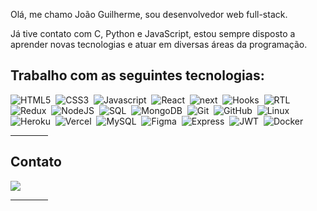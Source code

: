 
Olá, me chamo João Guilherme, sou desenvolvedor web full-stack.

Já tive contato com C, Python e JavaScript, estou sempre disposto a aprender novas tecnologias e atuar em diversas áreas da programação.

## Trabalho com as seguintes tecnologias:

![HTML5](https://img.shields.io/badge/-HTML5-E34F26?style=flat=square&logo=html5&logoColor=white)&nbsp;
![CSS3](https://img.shields.io/badge/-CSS3-1572B6?style=flat=square&logo=css3&logoColor=white)&nbsp;
![Javascript](https://img.shields.io/badge/-Javascript-yellow?style=flat=square&logo=javascript&logoColor=white)&nbsp;
![React](https://img.shields.io/badge/-React-61DAFB?style=flat=square&logo=react&logoColor=black)&nbsp;
![next](https://img.shields.io/badge/next.js-000000?style=flat&logo=nextdotjs&logoColor=white)&nbsp;
![Hooks](https://img.shields.io/badge/-Hooks-61DAFB?style=flat=square&logo=react&logoColor=black)&nbsp;
![RTL](https://img.shields.io/badge/-RTL-61DAFB?style=flat=square&logo=react&logoColor=black)&nbsp;
![Redux](https://img.shields.io/badge/-Redux-764ABC?style=flat=square&logo=redux&logoColor=white)&nbsp;
![NodeJS](https://img.shields.io/badge/-Node.Js-339933?style=flat=square&logo=node.js&logoColor=white)&nbsp;
![SQL](https://img.shields.io/badge/-SQL-4479A1?style=flat=square&logo=mysql&logoColor=white)&nbsp;
![MongoDB](https://img.shields.io/badge/-MongoDB-47A248?style=flat=square&logo=mongodb&logoColor=white)&nbsp;
![Git](https://img.shields.io/badge/-Git-F05032?style=flat=square&logo=git&logoColor=white)&nbsp;
![GitHub](https://img.shields.io/badge/-GitHub-181717?style=flat=square&logo=github&logoColor=white)&nbsp;
![Linux](https://img.shields.io/badge/-Linux-FCC624?style=flat=square&logo=linux&logoColor=black)&nbsp;
![Heroku](https://img.shields.io/badge/Heroku-430098?style=flat&logo=heroku&logoColor=white)&nbsp;
![Vercel](https://img.shields.io/badge/Vercel-000000?style=flat&logo=vercel&logoColor=white)&nbsp;
![MySQL](https://img.shields.io/badge/MySQL-005C84?style=flat&logo=mysql&logoColor=white)&nbsp;
![Figma](https://img.shields.io/badge/Figma-F24E1E?style=flat&logo=figma&logoColor=white)&nbsp;
![Express](https://img.shields.io/badge/Express.js-000000?style=flat&logo=express&logoColor=white)&nbsp;
![JWT](https://img.shields.io/badge/JWT-000000?style=flat&logo=JSON%20web%20tokens&logoColor=white)&nbsp;
![Docker](https://img.shields.io/badge/Docker-2CA5E0?style=flat&logo=docker&logoColor=white)&nbsp;
<hr style="width: 60px"/>

## Contato

  <div> 
    <a href="https://www.linkedin.com/in/jo%C3%A3odeoliveira/" target="_blank">
      <img src="https://img.shields.io/badge/-LinkedIn-%230077B5?style=for-the-badge&logo=linkedin&logoColor=white" target="_blank">
    </a> 
  </div>

<hr style="width: 60px"/>



